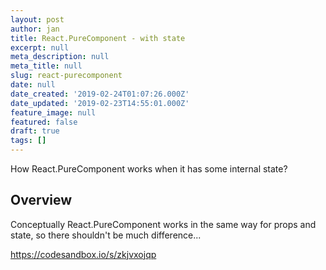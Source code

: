 ```yaml
---
layout: post
author: jan
title: React.PureComponent - with state
excerpt: null
meta_description: null
meta_title: null
slug: react-purecomponent
date: null
date_created: '2019-02-24T01:07:26.000Z'
date_updated: '2019-02-23T14:55:01.000Z'
feature_image: null
featured: false
draft: true
tags: []
---
```

How React.PureComponent works when it has some internal state?

## Overview

Conceptually React.PureComponent works in the same way for props and state, so there shouldn't be much difference...

https://codesandbox.io/s/zkjvxojqp
